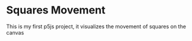 # Squares Movement

This is my first p5js project, it visualizes the movement of squares on the canvas